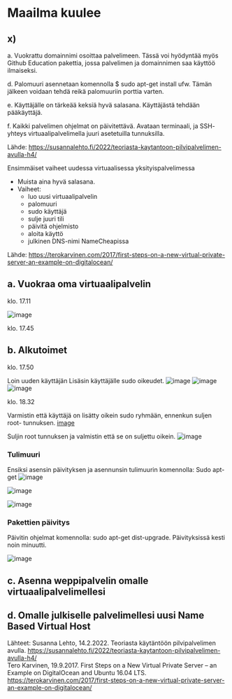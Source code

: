 # Maailma kuulee

## x)

a. Vuokrattu domainnimi osoittaa palvelimeen. Tässä voi hyödyntää myös Github Education pakettia, jossa palvelimen ja domainnimen saa käyttöö ilmaiseksi.

d. Palomuuri asennetaan komennolla $ sudo apt-get install ufw. Tämän jälkeen voidaan tehdä reikä palomuuriin porttia varten.

e. Käyttäjälle on tärkeää keksiä hyvä salasana. Käyttäjästä tehdään pääkäyttäjä. 

f. Kaikki palvelimen ohjelmat on päivitettävä. Avataan terminaali, ja SSH- yhteys virtuaalipalvelimella juuri asetetuilla tunnuksilla. 

Lähde: https://susannalehto.fi/2022/teoriasta-kaytantoon-pilvipalvelimen-avulla-h4/  

Ensimmäiset vaiheet uudessa virtuaalisessa yksityispalvelimessa

- Muista aina hyvä salasana.
- Vaiheet:
    - luo uusi virtuaalipalvelin
    - palomuuri
    - sudo käyttäjä
    - sulje juuri tili
    - päivitä ohjelmisto
    - aloita käyttö
    - julkinen DNS-nimi NameCheapissa
 
Lähde: https://terokarvinen.com/2017/first-steps-on-a-new-virtual-private-server-an-example-on-digitalocean/

## a. Vuokraa oma virtuaalipalvelin

klo. 17.11 

![image](https://github.com/user-attachments/assets/676c1e7f-6bc1-45f0-9ebb-6ca7c0251d58)

klo. 17.45

## b. Alkutoimet


klo. 17.50

Loin uuden käyttäjän Lisäsin käyttäjälle sudo oikeudet. 
![image](https://github.com/user-attachments/assets/a497e63f-7f70-45dc-8caa-f17a70ab9f6e)
![image](https://github.com/user-attachments/assets/7b0d82a2-aee1-48a6-a5f7-6dd5aa813550)
![image](https://github.com/user-attachments/assets/dc1a74dc-cebf-414b-8ac4-fd2975975f18)

klo. 18.32 

Varmistin että käyttäjä on lisätty oikein sudo ryhmään, ennenkun suljen root- tunnuksen. 
[image](https://github.com/user-attachments/assets/c847e4e1-9400-430f-a04b-2bcb277c22aa)

Suljin root tunnuksen ja valmistin että se on suljettu oikein. 
![image](https://github.com/user-attachments/assets/7259eb36-3689-4b3b-99a5-7eb8e0150f56)

### Tulimuuri

Ensiksi asensin päivityksen ja asennunsin tulimuurin komennolla: Sudo apt-get 
![image](https://github.com/user-attachments/assets/8b70d0bc-a8df-4d35-a55f-531ec219b090)

![image](https://github.com/user-attachments/assets/4e719d10-907d-4731-bc44-adf41d20183f)

![image](https://github.com/user-attachments/assets/f58296a0-0907-43ae-81cc-5606db3dff8f)

### Pakettien päivitys 

Päivitin ohjelmat komennolla: sudo apt-get dist-upgrade. Päivityksissä kesti noin minuutti. 

![image](https://github.com/user-attachments/assets/ca8d9b44-e997-4541-83a4-e2ad4d953b34)


## c. Asenna weppipalvelin omalle virtuaalipalvelimellesi


## d. Omalle julkiselle palvelimellesi uusi Name Based Virtual Host





Lähteet: 
Susanna Lehto, 14.2.2022. Teoriasta käytäntöön pilvipalvelimen avulla. https://susannalehto.fi/2022/teoriasta-kaytantoon-pilvipalvelimen-avulla-h4/  
Tero Karvinen, 19.9.2017. First Steps on a New Virtual Private Server – an Example on DigitalOcean and Ubuntu 16.04 LTS.    https://terokarvinen.com/2017/first-steps-on-a-new-virtual-private-server-an-example-on-digitalocean/  
